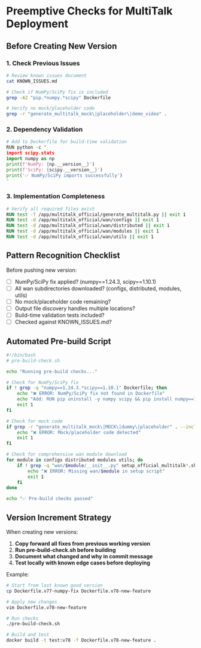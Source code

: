 # Preemptive Checks for MultiTalk Deployment

## Before Creating New Version

### 1. Check Previous Issues
```bash
# Review known issues document
cat KNOWN_ISSUES.md

# Check if NumPy/SciPy fix is included
grep -A2 "pip.*numpy.*scipy" Dockerfile

# Verify no mock/placeholder code
grep -r "generate_multitalk_mock\|placeholder\|demo_video" .
```

### 2. Dependency Validation
```python
# Add to Dockerfile for build-time validation
RUN python -c "
import scipy.stats
import numpy as np
print(f'NumPy: {np.__version__}')
print(f'SciPy: {scipy.__version__}')
print('✅ NumPy/SciPy imports successfully')
"
```

### 3. Implementation Completeness
```dockerfile
# Verify all required files exist
RUN test -f /app/multitalk_official/generate_multitalk.py || exit 1
RUN test -d /app/multitalk_official/wan/configs || exit 1
RUN test -d /app/multitalk_official/wan/distributed || exit 1
RUN test -d /app/multitalk_official/wan/modules || exit 1
RUN test -d /app/multitalk_official/wan/utils || exit 1
```

## Pattern Recognition Checklist

Before pushing new version:

- [ ] NumPy/SciPy fix applied? (numpy==1.24.3, scipy==1.10.1)
- [ ] All wan subdirectories downloaded? (configs, distributed, modules, utils)
- [ ] No mock/placeholder code remaining?
- [ ] Output file discovery handles multiple locations?
- [ ] Build-time validation tests included?
- [ ] Checked against KNOWN_ISSUES.md?

## Automated Pre-build Script

```bash
#!/bin/bash
# pre-build-check.sh

echo "Running pre-build checks..."

# Check for NumPy/SciPy fix
if ! grep -q "numpy==1.24.3.*scipy==1.10.1" Dockerfile; then
    echo "❌ ERROR: NumPy/SciPy fix not found in Dockerfile"
    echo "Add: RUN pip uninstall -y numpy scipy && pip install numpy==1.24.3 scipy==1.10.1"
    exit 1
fi

# Check for mock code
if grep -r "generate_multitalk_mock\|MOCK\|dummy\|placeholder" . --include="*.py"; then
    echo "❌ ERROR: Mock/placeholder code detected"
    exit 1
fi

# Check for comprehensive wan module download
for module in configs distributed modules utils; do
    if ! grep -q "wan/$module/__init__.py" setup_official_multitalk*.sh; then
        echo "❌ ERROR: Missing wan/$module in setup script"
        exit 1
    fi
done

echo "✅ Pre-build checks passed"
```

## Version Increment Strategy

When creating new versions:

1. **Copy forward all fixes from previous working version**
2. **Run pre-build-check.sh before building**
3. **Document what changed and why in commit message**
4. **Test locally with known edge cases before deploying**

Example:
```bash
# Start from last known good version
cp Dockerfile.v77-numpy-fix Dockerfile.v78-new-feature

# Apply new changes
vim Dockerfile.v78-new-feature

# Run checks
./pre-build-check.sh

# Build and test
docker build -t test:v78 -f Dockerfile.v78-new-feature .
```